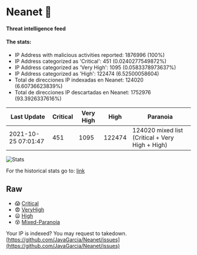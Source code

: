 # Neanet :hocho:
#### Threat intelligence feed
#### The stats:

- IP Address with malicious activities reported: 1876996 (100%)
- IP Address categorized as 'Critical':  451 (0.0240277549872%)
- IP Address categorized as 'Very High':  1095 (0.0583378973637%)
- IP Address categorized as 'High':  122474 (6.52500058604)
- Total de direcciones IP indexadas en Neanet:  124020 (6.60736623839%)
- Total de direcciones IP descartadas en Neanet:  1752976 (93.3926337616%)

| Last Update | Critical | Very High | High | Paranoia |
| --- | --- | --- | --- | --- |
| 2021-10-25 07:01:47 | 451 | 1095 | 122474 | 124020 mixed list (Critical + Very High + High)|

![Stats](https://docs.google.com/spreadsheets/d/e/2PACX-1vSnaNMIXVabIpDJjufMlzH7poXnshF3mgd8Is1g9ytUEzVsP5my4Trn8f-xkoLLQ38xpL3HtmUexLo6/pubchart?oid=501124687&format=image)

For the historical stats go to: [link](/stats.csv)
## Raw
- :scream: [Critical](https://raw.githubusercontent.com/JavaGarcia/Neanet/master/blacklists/neanet_critical.txt)
- :fearful: [VeryHigh](https://raw.githubusercontent.com/JavaGarcia/Neanet/master/blacklists/neanet_veryHigh.txtt)
- :frowning: [High](https://raw.githubusercontent.com/JavaGarcia/Neanet/master/blacklists/neanet_high.txt)
- :dizzy_face: [Mixed-Paranoia](https://raw.githubusercontent.com/JavaGarcia/Neanet/master/blacklists/neanet_all.txt)


Your IP is indexed? You may request to takedown. [https://github.com/JavaGarcia/Neanet/issues](https://github.com/JavaGarcia/Neanet/issues)






































































































































































































































































































































































































































































































































































































































































































































































































































































































































































































































































































































































































































































































































































































































































































































































































































































































































































































































































































































































































































































































































































































































































































































































































































































































































































































































































































































































































































































































































































































































































































































































































































































































































































































































































































































































































































































































































































































































































































































































































































































































































































































































































































































































































































































































































































































































































































































































































































































































































































































































































































































































































































































































































































































































































































































































































































































































































































































































































































































































































































































































































































































































































































































































































































































































































































































































































































































































































































































































































































































































































































































































































































































































































































































































































































































































































































































































































































































































































































































































































































































































































































































































































































































































































































































































































































































































































































































































































































































































































































































































































































































































































































































































































































































































































































































































































































































































































































































































































